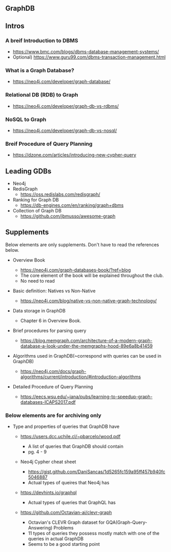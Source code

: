 ## GraphDB

## Intros

### A breif Introduction to DBMS
* https://www.bmc.com/blogs/dbms-database-management-systems/
* Optional) https://www.guru99.com/dbms-transaction-management.html

### What is a Graph Database?
* https://neo4j.com/developer/graph-database/
### Relational DB (RDB) to Graph
* https://neo4j.com/developer/graph-db-vs-rdbms/
### NoSQL to Graph
* https://neo4j.com/developer/graph-db-vs-nosql/

### Breif Procedure of Query Planning
* https://dzone.com/articles/introducing-new-cypher-query

## Leading GDBs
* Neo4j
* RedisGraph
  * https://oss.redislabs.com/redisgraph/
* Ranking for Graph DB
  * https://db-engines.com/en/ranking/graph+dbms
* Collection of Graph DB
  * https://github.com/jbmusso/awesome-graph

## Supplements

Below elements are only supplements. Don't have to read the references below.

* Overview Book
  * https://neo4j.com/graph-databases-book/?ref=blog
  * The core element of the book will be explained throughout the club.
  * No need to read

* Basic definition: Natives vs Non-Native
  * https://neo4j.com/blog/native-vs-non-native-graph-technology/

* Data storage in GraphDB
  * Chapter 6 in Overview Book.
  
* Brief procedures for parsing query
  * https://blog.memgraph.com/architecture-of-a-modern-graph-database-a-look-under-the-memgraphs-hood-89e6a8b41459

* Algorithms used in GraphDB(~correspond with queries can be used in GraphDB)
  * https://neo4j.com/docs/graph-algorithms/current/introduction/#introduction-algorithms
  
* Detailed Procedure of Query Planning
  * https://eecs.wsu.edu/~jana/pubs/learning-to-speedup-graph-databases-ICAPS2017.pdf
 
### Below elements are for archiving only

* Type and properties of queries that GraphDB have
  * https://users.dcc.uchile.cl/~pbarcelo/wood.pdf
    * A list of queries that GraphDB should contain
    * pg. 4 - 9
  * Neo4j Cypher cheat sheet
    * https://gist.github.com/DaniSancas/1d5265fc159a95ff457b940fc5046887
    * Actual types of queires that Neo4j has
  * https://devhints.io/graphql
    * Actual types of queries that GraphQL has
    
  * https://github.com/Octavian-ai/clevr-graph
    * Octavian's CLEVR Graph dataset for GQA(Graph-Query-Answering) Problems
    * 11 types of queries they possess mostly match with one of the queries in actual GraphDB
    * Seems to be a good starting point
